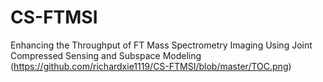 # CS-FTMSI
Enhancing the Throughput of FT Mass Spectrometry Imaging Using Joint Compressed Sensing and Subspace Modeling
(https://github.com/richardxie1119/CS-FTMSI/blob/master/TOC.png)
